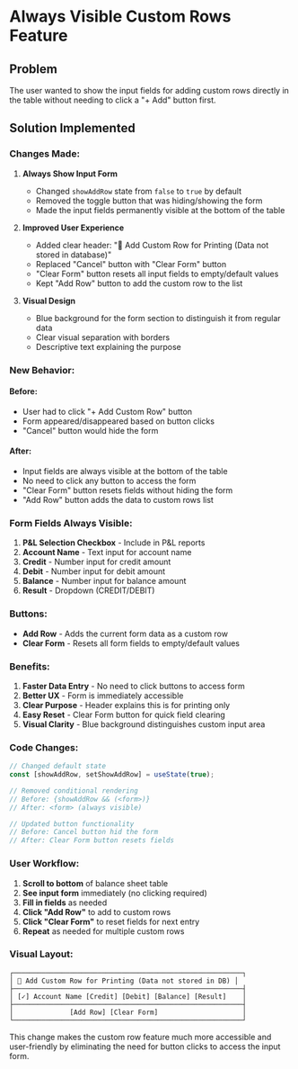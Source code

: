 # Always Visible Custom Rows Feature

## Problem
The user wanted to show the input fields for adding custom rows directly in the table without needing to click a "+ Add" button first.

## Solution Implemented

### **Changes Made:**

1. **Always Show Input Form**
   - Changed `showAddRow` state from `false` to `true` by default
   - Removed the toggle button that was hiding/showing the form
   - Made the input fields permanently visible at the bottom of the table

2. **Improved User Experience**
   - Added clear header: "📝 Add Custom Row for Printing (Data not stored in database)"
   - Replaced "Cancel" button with "Clear Form" button
   - "Clear Form" button resets all input fields to empty/default values
   - Kept "Add Row" button to add the custom row to the list

3. **Visual Design**
   - Blue background for the form section to distinguish it from regular data
   - Clear visual separation with borders
   - Descriptive text explaining the purpose

### **New Behavior:**

#### **Before:**
- User had to click "+ Add Custom Row" button
- Form appeared/disappeared based on button clicks
- "Cancel" button would hide the form

#### **After:**
- Input fields are always visible at the bottom of the table
- No need to click any button to access the form
- "Clear Form" button resets fields without hiding the form
- "Add Row" button adds the data to custom rows list

### **Form Fields Always Visible:**
1. **P&L Selection Checkbox** - Include in P&L reports
2. **Account Name** - Text input for account name
3. **Credit** - Number input for credit amount
4. **Debit** - Number input for debit amount  
5. **Balance** - Number input for balance amount
6. **Result** - Dropdown (CREDIT/DEBIT)

### **Buttons:**
- **Add Row** - Adds the current form data as a custom row
- **Clear Form** - Resets all form fields to empty/default values

### **Benefits:**
1. **Faster Data Entry** - No need to click buttons to access form
2. **Better UX** - Form is immediately accessible
3. **Clear Purpose** - Header explains this is for printing only
4. **Easy Reset** - Clear Form button for quick field clearing
5. **Visual Clarity** - Blue background distinguishes custom input area

### **Code Changes:**

```typescript
// Changed default state
const [showAddRow, setShowAddRow] = useState(true);

// Removed conditional rendering
// Before: {showAddRow && (<form>)}
// After: <form> (always visible)

// Updated button functionality
// Before: Cancel button hid the form
// After: Clear Form button resets fields
```

### **User Workflow:**
1. **Scroll to bottom** of balance sheet table
2. **See input form** immediately (no clicking required)
3. **Fill in fields** as needed
4. **Click "Add Row"** to add to custom rows
5. **Click "Clear Form"** to reset fields for next entry
6. **Repeat** as needed for multiple custom rows

### **Visual Layout:**
```
┌─────────────────────────────────────────────────────────┐
│ 📝 Add Custom Row for Printing (Data not stored in DB) │
├─────────────────────────────────────────────────────────┤
│ [✓] Account Name [Credit] [Debit] [Balance] [Result]    │
├─────────────────────────────────────────────────────────┤
│              [Add Row] [Clear Form]                     │
└─────────────────────────────────────────────────────────┘
```

This change makes the custom row feature much more accessible and user-friendly by eliminating the need for button clicks to access the input form.




